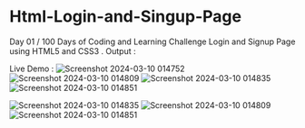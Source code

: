 # Html-Login-and-Singup-Page
Day 01 / 100 Days of Coding and Learning Challenge Login and Signup  Page using HTML5 and CSS3 .
Output : 

Live Demo : ![Screenshot 2024-03-10 014752](https://github.com/ersumitkumargarsa/Html-Login-and-Singup-Page/assets/95330561/fa342231-c900-43cc-aa2d-b36e8ded1aa9)
![Screenshot 2024-03-10 014809](https://github.com/ersumitkumargarsa/Html-Login-and-Singup-Page/assets/95330561/15f9490d-8308-4d9b-a921-eede675d95f7)
![Screenshot 2024-03-10 014835](https://github.com/ersumitkumargarsa/Html-Login-and-Singup-Page/assets/95330561/46092962-3470-4eb2-8f8d-db7aebc69a34)
![Screenshot 2024-03-10 014851](https://github.com/ersumitkumargarsa/Html-Login-and-Singup-Page/assets/95330561/148e6c88-b83d-427d-be0e-605dedb5251e)

![Screenshot 2024-03-10 014835](https://github.com/ersumitkumargarsa/Html-Login-and-Singup-Page/assets/95330561/7716c806-b404-4472-8013-249acfebd373)
![Screenshot 2024-03-10 014809](https://github.com/ersumitkumargarsa/Html-Login-and-Singup-Page/assets/95330561/15f9490d-8308-4d9b-a921-eede675d95f7)
![Screenshot 2024-03-10 014851](https://github.com/ersumitkumargarsa/Html-Login-and-Singup-Page/assets/95330561/8027718d-dbbe-4dc5-b7b3-9efe8346a746)

